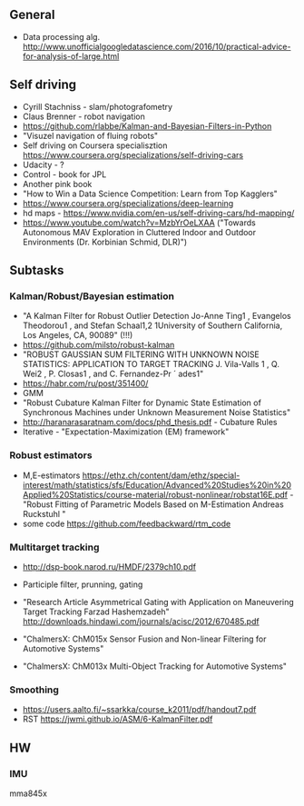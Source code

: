 ## General
- Data processing alg. http://www.unofficialgoogledatascience.com/2016/10/practical-advice-for-analysis-of-large.html

## Self driving
- Cyrill Stachniss - slam/photografometry
- Claus Brenner - robot navigation
- https://github.com/rlabbe/Kalman-and-Bayesian-Filters-in-Python
- "Visuzel navigation of fluing robots"
- Self driving on Coursera specialisztion
https://www.coursera.org/specializations/self-driving-cars
- Udacity - ?
- Control - book for JPL
- Another pink book
- "How to Win a Data Science Competition: Learn from Top Kagglers"
- https://www.coursera.org/specializations/deep-learning
- hd maps - https://www.nvidia.com/en-us/self-driving-cars/hd-mapping/
- https://www.youtube.com/watch?v=MzbYrOeLXAA ("Towards Autonomous MAV Exploration in Cluttered Indoor and Outdoor Environments (Dr. Korbinian Schmid, DLR)")

## Subtasks
### Kalman/Robust/Bayesian estimation
- "A Kalman Filter for Robust Outlier Detection
Jo-Anne Ting1
, Evangelos Theodorou1
, and Stefan Schaal1,2
1University of Southern California, Los Angeles, CA, 90089" (!!!)
- https://github.com/milsto/robust-kalman
- "ROBUST GAUSSIAN SUM FILTERING WITH UNKNOWN NOISE STATISTICS:
APPLICATION TO TARGET TRACKING
J. Vila-Valls 
1
, Q. Wei2
, P. Closas1
, and C. Fernandez-Pr ´ ades1"
- https://habr.com/ru/post/351400/
- GMM
- "Robust Cubature Kalman Filter for Dynamic State
Estimation of Synchronous Machines under
Unknown Measurement Noise Statistics"
- http://haranarasaratnam.com/docs/phd_thesis.pdf -  Cubature Rules
- Iterative - "Expectation-Maximization (EM)
framework"

### Robust estimators
- M,E-estimators https://ethz.ch/content/dam/ethz/special-interest/math/statistics/sfs/Education/Advanced%20Studies%20in%20Applied%20Statistics/course-material/robust-nonlinear/robstat16E.pdf - "Robust Fitting of Parametric Models
Based on M-Estimation
Andreas Ruckstuhl "
- some code https://github.com/feedbackward/rtm_code

### Multitarget tracking
- http://dsp-book.narod.ru/HMDF/2379ch10.pdf
- Participle filter, prunning, gating
- "Research Article
Asymmetrical Gating with Application on
Maneuvering Target Tracking
Farzad Hashemzadeh" http://downloads.hindawi.com/journals/acisc/2012/670485.pdf

- "ChalmersX: ChM015x
Sensor Fusion and Non-linear Filtering for Automotive Systems"
- "ChalmersX: ChM013x
Multi-Object Tracking for Automotive Systems"

### Smoothing
- https://users.aalto.fi/~ssarkka/course_k2011/pdf/handout7.pdf
- RST https://jwmi.github.io/ASM/6-KalmanFilter.pdf

## HW
### IMU
mma845x

